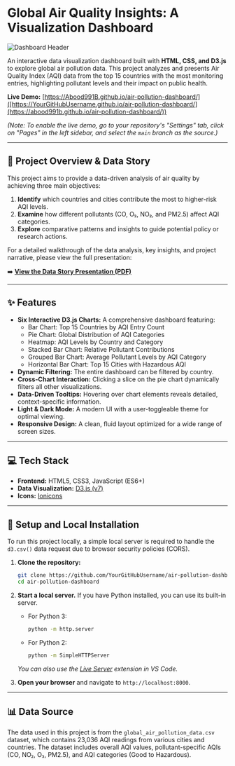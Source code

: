# Global Air Quality Insights: A Visualization Dashboard

![Dashboard Header](https://via.placeholder.com/1000x200.png?text=Add+a+Banner+Image+of+Your+Dashboard+Here)

An interactive data visualization dashboard built with **HTML, CSS, and D3.js** to explore global air pollution data. This project analyzes and presents Air Quality Index (AQI) data from the top 15 countries with the most monitoring entries, highlighting pollutant levels and their impact on public health.

**Live Demo:** [https://Abood991B.github.io/air-pollution-dashboard/]([https://YourGitHubUsername.github.io/air-pollution-dashboard/](https://abood991b.github.io/air-pollution-dashboard/))

*(Note: To enable the live demo, go to your repository's "Settings" tab, click on "Pages" in the left sidebar, and select the `main` branch as the source.)*

---

## 📖 Project Overview & Data Story

This project aims to provide a data-driven analysis of air quality by achieving three main objectives:
1.  **Identify** which countries and cities contribute the most to higher-risk AQI levels.
2.  **Examine** how different pollutants (CO, O₃, NO₂, and PM2.5) affect AQI categories.
3.  **Explore** comparative patterns and insights to guide potential policy or research actions.

For a detailed walkthrough of the data analysis, key insights, and project narrative, please view the full presentation:

➡️ **[View the Data Story Presentation (PDF)](./Air_Pollution_Data_Story.pdf)**

---

## ✨ Features

-   **Six Interactive D3.js Charts:** A comprehensive dashboard featuring:
    -   Bar Chart: Top 15 Countries by AQI Entry Count
    -   Pie Chart: Global Distribution of AQI Categories
    -   Heatmap: AQI Levels by Country and Category
    -   Stacked Bar Chart: Relative Pollutant Contributions
    -   Grouped Bar Chart: Average Pollutant Levels by AQI Category
    -   Horizontal Bar Chart: Top 15 Cities with Hazardous AQI
-   **Dynamic Filtering:** The entire dashboard can be filtered by country.
-   **Cross-Chart Interaction:** Clicking a slice on the pie chart dynamically filters all other visualizations.
-   **Data-Driven Tooltips:** Hovering over chart elements reveals detailed, context-specific information.
-   **Light & Dark Mode:** A modern UI with a user-toggleable theme for optimal viewing.
-   **Responsive Design:** A clean, fluid layout optimized for a wide range of screen sizes.

---

## 💻 Tech Stack

-   **Frontend:** HTML5, CSS3, JavaScript (ES6+)
-   **Data Visualization:** [D3.js (v7)](https://d3js.org/)
-   **Icons:** [Ionicons](https://ionic.io/ionicons)

---

## 🚀 Setup and Local Installation

To run this project locally, a simple local server is required to handle the `d3.csv()` data request due to browser security policies (CORS).

1.  **Clone the repository:**
    ```bash
    git clone https://github.com/YourGitHubUsername/air-pollution-dashboard.git
    cd air-pollution-dashboard
    ```

2.  **Start a local server.** If you have Python installed, you can use its built-in server.
    -   For Python 3:
        ```bash
        python -m http.server
        ```
    -   For Python 2:
        ```bash
        python -m SimpleHTTPServer
        ```
    *You can also use the [Live Server](https://marketplace.visualstudio.com/items?itemName=ritwickdey.LiveServer) extension in VS Code.*

3.  **Open your browser** and navigate to `http://localhost:8000`.

---

## 📊 Data Source

The data used in this project is from the `global_air_pollution_data.csv` dataset, which contains 23,036 AQI readings from various cities and countries. The dataset includes overall AQI values, pollutant-specific AQIs (CO, NO₂, O₃, PM2.5), and AQI categories (Good to Hazardous).
